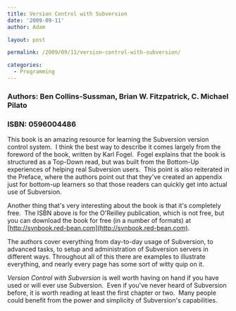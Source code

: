 ```yaml
---
title: Version Control with Subversion
date: '2009-09-11'
author: Adam

layout: post

permalink: /2009/09/11/version-control-with-subversion/

categories:
  - Programming
---
```

### Authors: Ben Collins-Sussman, Brian W. Fitzpatrick, C. Michael Pilato

### ISBN: 0596004486

This book is an amazing resource for learning the Subversion version control
system.  I think the best way to describe it comes largely from the foreword of
the book, written by Karl Fogel.  Fogel explains that the book is structured as
a Top-Down read, but was built from the Bottom-Up experiences of helping real
Subversion users.  This point is also reiterated in the Preface, where the
authors point out that they've created an appendix just for bottom-up learners
so that those readers can quickly get into actual use of Subversion.

Another thing that's very interesting about the book is that it's completely
free.  The ISBN above is for the O'Reilley publication, which is not free, but
you can download the book for free (in a number of formats) at
[http://svnbook.red-bean.com](http://svnbook.red-bean.com).

The authors cover everything from day-to-day usage of Subversion, to advanced
tasks, to setup and administration of Subversion servers in different ways.
Throughout all of this there are examples to illustrate everything, and nearly
every page has some sort of witty quip on it.

_Version Control with Subversion_ is well worth having on hand if you have used
or will ever use Subversion.  Even if you've never heard of Subversion before,
it is worth reading at least the first chapter or two.  Many people could
benefit from the power and simplicity of Subversion's capabilities.
